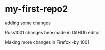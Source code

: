 # my-first-repo2

adding some changes

Russ1001 changes here made in GitHUb editor



Making more changes in Firefox -by 1001
